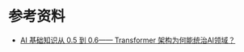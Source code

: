 # 参考资料
* [AI 基础知识从 0.5 到 0.6—— Transformer 架构为何能统治AI领域？](https://mp.weixin.qq.com/s/bQE58LII4nXvO2hkjlYvsw)